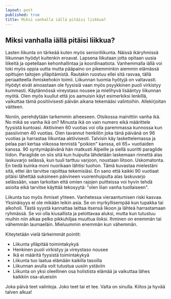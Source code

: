 ```yaml
---
layout: post
published: true
title: Miksi vanhalla iällä pitäisi liikkua?
---
```


## Miksi vanhalla iällä pitäisi liikkua?

Lasten liikunta on tärkeää kuten myös senioriliikunta. Näissä ikäryhmissä liikunnan hyödyt kuitenkin eroavat. Lapsena liikutaan jotta opitaan 
uusia liikeitä ja opetellaan kehonhallintaa ja koordinaatiota. Vanhemmalla iällä voi toki myös oppia uutta mutta pääpaino on pikemminkin aiemmin
elämässä opittujen taitojen ylläpitämistä. Rautakin ruostuu ellei sitä rasvaa, tällä periaatteella ihmiskehokin toimii. 
Liikunnan tuomia hyötyjä on valtavasti. Hyödyt eivät ainoastaan ole fyysisiä vaan myös psyykkinen puoli virkistyy kummasti. Käytännössä vireystaso
nousee ja mielihyvä lisääntyy liikunnan myötä. Olen myös kuullut että jos aamuisin käyt esimerkiksi lenkillä, vaikuttaa tämä positiivisesti päivän
aikana tekemääsi valintoihin. Allekirjoitan väitteen. 

Noniin, perehdytään tarkemmin aiheeseen. Otsikossa mainittiin vanha ikä. No mikä se vanha ikä on? Minusta ikä on vain numero eikä määrittele
fyysistä kuntoasi. Aktiivinen 60 vuotias voi olla paremmassa kunnossa kun passiivinen 40 vuotias. Olen tavannut henkilön joka tänä päivänä on 96 
vuotias ja harrastaa liikuntaa aktiivisesti. Talvisin käy laskettelemassa ja pelaa pari kertaa viikossa tennistä "poikien" kanssa, eli 65+ vuotiaiden kanssa.
90 syntymäpäivänä hän matkusti Alpeille ja siellä suoritti paraglide liidon. Paraglide on siis sitä kun huipulta lähdetään laskemaan rinnettä
alas laskuvarjo selässä, kun tuuli tarttuu varjoon, noustaan liitoon. Uskomatonta. En tiedä kuinka moni nuorikaan lähtisi tuohon. Tämä kuvastaa
mielestäni sitä, ettei iän tarvitse rajoittaa tekemisiäsi. En sano että kaikki 90 vuotiaat pitäisi lähettää suksineen päivineen vuorenhuipulta
alas laskuvarjo selässään, vaan tarkoitan että omien rajojen puitteissa voi hyvin tehdä asioita eikä tarvitse käyttää tekosyytä: "olen liian vanha tuollaiseen".

Liikunta tuo myös ihmiset yhteen. Vanhetessa vieraantumisen riski kasvaa. Yksinäisyys ei ole mikään leikin asia. Se on myrkyllisempää kun tupakka tai
alkoholi. Tästä syystä kannattaa laittaa itsensä likoon ja lähteä harrastamaan ryhmässä. Se voi olla kiusallista ja pelottavaa aluksi, mutta
kun tutustuu muihin niin alkaa pelko pikkuhiljaa muuttua iloksi. Ihminen on enemmän tai vähemmän laumaeläin. Mieluummin enemmän kun vähemmän.

Kiteytetään vielä tärkeimmät pointit:

* Liikunta ylläpitää toimintakykyä
* Henkinen puoli virkistyy ja vireystaso nousee
* Ikä ei määritä fyysistä toimintakykyä
* Liikunta tuo laatua elämään kaikilla tasoilla
* Liikunnan avulla voit tutustua uusiin ystäviin 
* Liikunta on yksi oleellinen osa holistista elämää ja vaikuttaa lähes kaikkiin osa-alueisiin

Joka päivä teet valintoja. Joko teet tai et tee. Valta on sinulla. Kiitos ja hyvää talven alkua!
